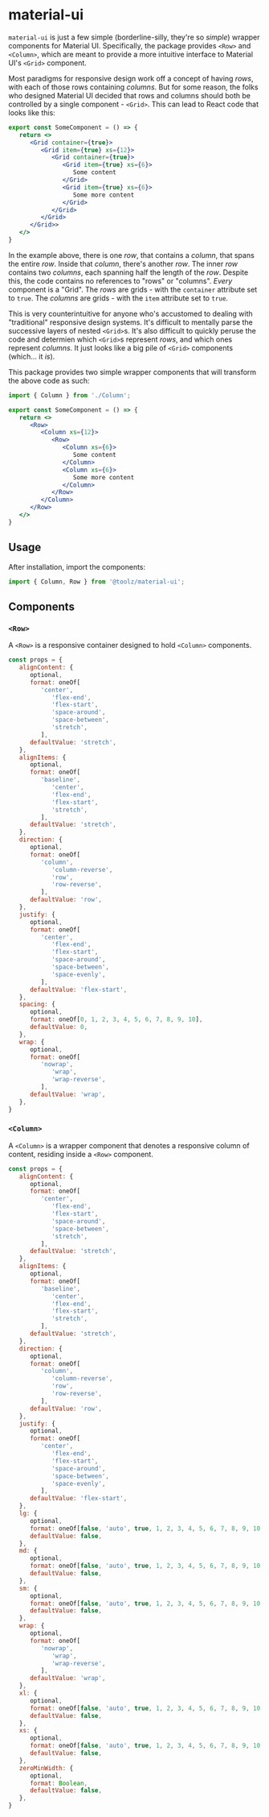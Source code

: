 # material-ui

`material-ui` is just a few simple (borderline-silly, they're so _simple_) wrapper components for Material UI. Specifically, the package provides `<Row>` and `<Column>`, which are meant to provide a more intuitive interface to Material UI's `<Grid>` component.

Most paradigms for responsive design work off a concept of having _rows_, with each of those rows containing _columns_. But for some reason, the folks who designed Material UI decided that rows and columns should both be controlled by a single component - `<Grid>`. This can lead to React code that looks like this:

```jsx
export const SomeComponent = () => {
   return <>
      <Grid container={true}>
         <Grid item={true} xs={12}>
            <Grid container={true}>
               <Grid item={true} xs={6}>
                  Some content
               </Grid>
               <Grid item={true} xs={6}>
                  Some more content
               </Grid>
            </Grid>
         </Grid>
      </Grid>>
   </>
}
```

In the example above, there is one _row_, that contains a _column_, that spans the entire _row_. Inside that _column_, there's another _row_. The inner _row_ contains two _columns_, each spanning half the length of the _row_. Despite this, the code contains no references to "rows" or "columns".  _Every_ component is a "Grid". The _rows_ are grids - with the `container` attribute set to `true`. The _columns_ are grids - with the `item` attribute set to `true`.

This is very counterintuitive for anyone who's accustomed to dealing with "traditional" responsive design systems. It's difficult to mentally parse the successive layers of nested `<Grid>`s. It's also difficult to quickly peruse the code and determien which `<Grid>`s represent _rows_, and which ones represent _columns_. It just looks like a big pile of `<Grid>` components (which... it _is_).

This package provides two simple wrapper components that will transform the above code as such:

```jsx
import { Column } from './Column';

export const SomeComponent = () => {
   return <>
      <Row>
         <Column xs={12}>
            <Row>
               <Column xs={6}>
                  Some content
               </Column>
               <Column xs={6}>
                  Some more content
               </Column>
            </Row>
         </Column>
      </Row>
   </>
}
```

## Usage

After installation, import the components:

```jsx
import { Column, Row } from '@toolz/material-ui';
```

## Components

### `<Row>`

A `<Row>` is a responsive container designed to hold `<Column>` components.

```javascript
const props = {
   alignContent: {
      optional,
      format: oneOf[
         'center',
            'flex-end',
            'flex-start',
            'space-around',
            'space-between',
            'stretch',
         ],
      defaultValue: 'stretch',
   },
   alignItems: {
      optional,
      format: oneOf[
         'baseline',
            'center',
            'flex-end',
            'flex-start',
            'stretch',
         ],
      defaultValue: 'stretch',
   },
   direction: {
      optional,
      format: oneOf[
         'column',
            'column-reverse',
            'row',
            'row-reverse',
         ],
      defaultValue: 'row',
   },
   justify: {
      optional,
      format: oneOf[
         'center',
            'flex-end',
            'flex-start',
            'space-around',
            'space-between',
            'space-evenly',
         ],
      defaultValue: 'flex-start',
   },
   spacing: {
      optional,
      format: oneOf[0, 1, 2, 3, 4, 5, 6, 7, 8, 9, 10],
      defaultValue: 0,
   },
   wrap: {
      optional,
      format: oneOf[
         'nowrap',
            'wrap',
            'wrap-reverse',
         ],
      defaultValue: 'wrap',
   },
}
```

### `<Column>`

A `<Column>` is a wrapper component that denotes a responsive column of content, residing inside a `<Row>` component.

```javascript
const props = {
   alignContent: {
      optional,
      format: oneOf[
         'center',
            'flex-end',
            'flex-start',
            'space-around',
            'space-between',
            'stretch',
         ],
      defaultValue: 'stretch',
   },
   alignItems: {
      optional,
      format: oneOf[
         'baseline',
            'center',
            'flex-end',
            'flex-start',
            'stretch',
         ],
      defaultValue: 'stretch',
   },
   direction: {
      optional,
      format: oneOf[
         'column',
            'column-reverse',
            'row',
            'row-reverse',
         ],
      defaultValue: 'row',
   },
   justify: {
      optional,
      format: oneOf[
         'center',
            'flex-end',
            'flex-start',
            'space-around',
            'space-between',
            'space-evenly',
         ],
      defaultValue: 'flex-start',
   },
   lg: {
      optional,
      format: oneOf[false, 'auto', true, 1, 2, 3, 4, 5, 6, 7, 8, 9, 10, 11, 12],
      defaultValue: false,
   },
   md: {
      optional,
      format: oneOf[false, 'auto', true, 1, 2, 3, 4, 5, 6, 7, 8, 9, 10, 11, 12],
      defaultValue: false,
   },
   sm: {
      optional,
      format: oneOf[false, 'auto', true, 1, 2, 3, 4, 5, 6, 7, 8, 9, 10, 11, 12],
      defaultValue: false,
   },
   wrap: {
      optional,
      format: oneOf[
         'nowrap',
            'wrap',
            'wrap-reverse',
         ],
      defaultValue: 'wrap',
   },
   xl: {
      optional,
      format: oneOf[false, 'auto', true, 1, 2, 3, 4, 5, 6, 7, 8, 9, 10, 11, 12],
      defaultValue: false,
   },
   xs: {
      optional,
      format: oneOf[false, 'auto', true, 1, 2, 3, 4, 5, 6, 7, 8, 9, 10, 11, 12],
      defaultValue: false,
   },
   zeroMinWidth: {
      optional,
      format: Boolean,
      defaultValue: false,
   },
}
```
